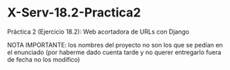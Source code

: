 # X-Serv-18.2-Practica2

Práctica 2 (Ejercicio 18.2): Web acortadora de URLs con Django

NOTA IMPORTANTE: los nombres del proyecto no son los que se pedían en el enunciado (por haberme dado cuenta tarde y no querer entregarlo fuera de fecha no los modifico)
